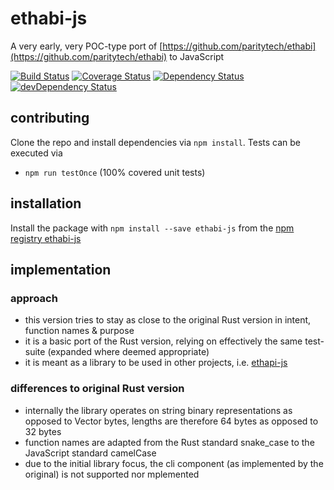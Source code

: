 # ethabi-js

A very early, very POC-type port of [https://github.com/paritytech/ethabi](https://github.com/paritytech/ethabi) to JavaScript

[![Build Status](https://travis-ci.org/jacogr/ethabi-js.svg?branch=master)](https://travis-ci.org/jacogr/ethabi-js)
[![Coverage Status](https://coveralls.io/repos/github/jacogr/ethabi-js/badge.svg?branch=master)](https://coveralls.io/github/jacogr/ethabi-js?branch=master)
[![Dependency Status](https://david-dm.org/jacogr/ethabi-js.svg)](https://david-dm.org/jacogr/ethabi-js)
[![devDependency Status](https://david-dm.org/jacogr/ethabi-js/dev-status.svg)](https://david-dm.org/jacogr/ethabi-js#info=devDependencies)

## contributing

Clone the repo and install dependencies via `npm install`. Tests can be executed via

- `npm run testOnce` (100% covered unit tests)

## installation

Install the package with `npm install --save ethabi-js` from the [npm registry ethabi-js](https://www.npmjs.com/package/ethabi-js)


## implementation
### approach

- this version tries to stay as close to the original Rust version in intent, function names & purpose
- it is a basic port of the Rust version, relying on effectively the same test-suite (expanded where deemed appropriate)
- it is meant as a library to be used in other projects, i.e. [ethapi-js](https://www.npmjs.com/package/ethapi-js)

### differences to original Rust version

- internally the library operates on string binary representations as opposed to Vector bytes, lengths are therefore 64 bytes as opposed to 32 bytes
- function names are adapted from the Rust standard snake_case to the JavaScript standard camelCase
- due to the initial library focus, the cli component (as implemented by the original) is not supported nor mplemented
